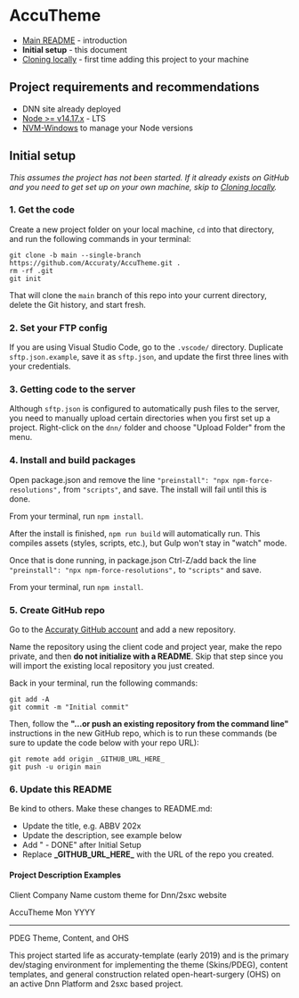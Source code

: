 # AccuTheme

- [Main README](/README.md) - introduction
- **Initial setup** - this document
- [Cloning locally](/README.md#cloning-locally) - first time adding this project to your machine

## Project requirements and recommendations

- DNN site already deployed
- [Node >= v14.17.x](https://nodejs.org/en) - LTS 
- [NVM-Windows](https://github.com/coreybutler/nvm-windows) to manage your Node versions

## Initial setup

_This assumes the project has not been started. If it already exists on GitHub and you need to get set up on your own machine, skip to [Cloning locally](https://github.com/Accuraty/AccuTheme#cloning-locally)._

### 1. Get the code

Create a new project folder on your local machine, `cd` into that directory, and run the following commands in your terminal:

```
git clone -b main --single-branch https://github.com/Accuraty/AccuTheme.git .
rm -rf .git
git init
```

That will clone the `main` branch of this repo into your current directory, delete the Git history, and start fresh.

### 2. Set your FTP config

If you are using Visual Studio Code, go to the `.vscode/` directory. Duplicate `sftp.json.example`, save it as `sftp.json`, and update the first three lines with your credentials.

### 3. Getting code to the server

Although `sftp.json` is configured to automatically push files to the server, you need to manually upload certain directories when you first set up a project. Right-click on the `dnn/` folder and choose "Upload Folder" from the menu.

### 4. Install and build packages

Open package.json and remove the line `"preinstall": "npx npm-force-resolutions",` from `"scripts"`, and save. The install will fail until this is done.

From your terminal, run `npm install`.

After the install is finished, `npm run build` will automatically run. This compiles assets (styles, scripts, etc.), but Gulp won't stay in "watch" mode.

Once that is done running, in package.json Ctrl-Z/add back the line `"preinstall": "npx npm-force-resolutions",` to `"scripts"` and save.

From your terminal, run `npm install`.

### 5. Create GitHub repo

Go to the [Accuraty GitHub account](https://github.com/Accuraty) and add a new repository.

Name the repository using the client code and project year, make the repo private, and then **do not initialize with a README**. Skip that step since you will import the existing local repository you just created.

Back in your terminal, run the following commands:

```
git add -A
git commit -m "Initial commit"
```

Then, follow the **"…or push an existing repository from the command line"** instructions in the new GitHub repo, which is to run these commands (be sure to update the code below with your repo URL):

```
git remote add origin _GITHUB_URL_HERE_
git push -u origin main
```

### 6. Update this README

Be kind to others. Make these changes to README.md:

- Update the title, e.g. ABBV 202x
- Update the description, see example below
- Add " - DONE" after Initial Setup
- Replace **\_GITHUB_URL_HERE\_** with the URL of the repo you created.

#### Project Description Examples

Client Company Name custom theme for Dnn/2sxc website
 
AccuTheme Mon YYYY

<hr>

PDEG Theme, Content, and OHS
 
This project started life as accuraty-template (early 2019) and is the primary dev/staging environment for implementing the theme (Skins/PDEG), content templates, and general construction related open-heart-surgery (OHS) on an active Dnn Platform and 2sxc based project.
 
 